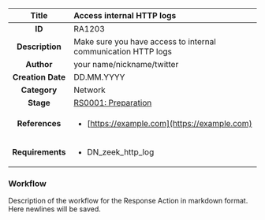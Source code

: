| Title                       |  Access internal HTTP logs         |
|:---------------------------:|:--------------------|
| **ID**                      | RA1203            |
| **Description**             | Make sure you have access to internal communication HTTP logs   |
| **Author**                  | your name/nickname/twitter        |
| **Creation Date**           | DD.MM.YYYY |
| **Category**                | Network      |
| **Stage**                   |[RS0001: Preparation](../Response_Stages/RS0001.md)| 
| **References** |<ul><li>[https://example.com](https://example.com)</li></ul>|
| **Requirements** |<ul><li>DN_zeek_http_log</li></ul>|

### Workflow

Description of the workflow for the Response Action in markdown format.  
Here newlines will be saved.  
